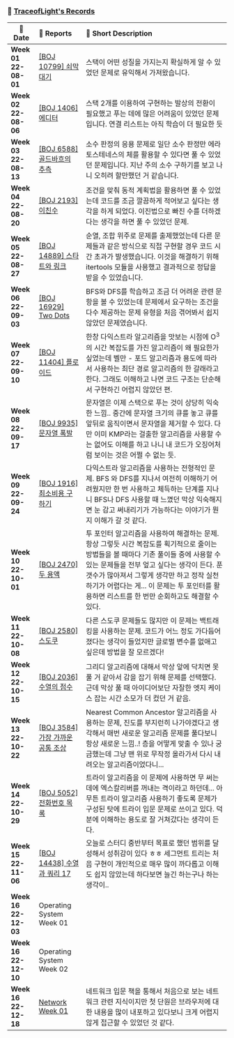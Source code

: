 ### :wave: [TraceofLight's Records](https://github.com/TraceofLight)

| :calendar: Date          | :notebook_with_decorative_cover: Reports                     | :memo: Short Description                                     |
| ------------------------ | :----------------------------------------------------------- | :----------------------------------------------------------- |
| **Week 01<br/>22-08-01** | [[BOJ 10799] 쇠막대기](../Algorithm/boj_10799.md)            | 스택이 어떤 성질을 가지는지 확실하게 알 수 있었던 문제로 유익해서 가져왔습니다. |
| **Week 02<br>22-08-06**  | [[BOJ 1406] 에디터](../Algorithm/boj_1406.md)                | 스택 2개를 이용하여 구현하는 발상의 전환이 필요했고 푸는 데에 많은 어려움이 있었던 문제입니다. 연결 리스트는 아직 학습이 더 필요한 듯 |
| **Week 03<br/>22-08-13** | [[BOJ 6588] 골드바흐의 추측](../Algorithm/boj_6588.md)       | 소수 판정의 응용 문제로 일단 소수 판정만 에라토스테네스의 체를 활용할 수 있다면 풀 수 있었던 문제입니다. 지난 주의 소수 구하기를 보고 나니 오히려 할만했던 거 같습니다. |
| **Week 04<br/>22-08-20** | [[BOJ 2193] 이친수](../Algorithm/boj_2193.md)                | 조건을 맞춰 동적 계획법을 활용하면 풀 수 있었는데 코드를 조금 깔끔하게 적어보고 싶다는 생각을 하게 되었다. 이진법으로 빠진 수를 더하겠다는 생각을 하면 풀 수 있었던 문제. |
| **Week 05<br/>22-08-27** | [[BOJ 14889] 스타트와 링크](../Algorithm/boj_14889.md)       | 순열, 조합 위주로 문제를 출제했었는데 다른 문제들과 같은 방식으로 직접 구현할 경우 코드 시간 초과가 발생했습니다. 이것을 해결하기 위해 itertools 모듈을 사용했고 결과적으로 정답을 받을 수 있었습니다. |
| **Week 06<br/>22-09-03** | [[BOJ 16929] Two Dots](../Algorithm/boj_16929.md)            | BFS와 DFS를 학습하고 조금 더 어려운 관련 문항을 볼 수 있었는데 문제에서 요구하는 조건을 다수 제공하는 문제 유형을 처음 겪어봐서 쉽지 않았던 문제였습니다. |
| **Week 07<br/>22-09-10** | [[BOJ 11404] 플로이드](../Algorithm/boj_11404.md)            | 한창 다익스트라 알고리즘을 맛보는 시점에 O<sup>3</sup>의 시간 복잡도를 가진 알고리즘이 왜 필요한가 싶었는데 벨만 - 포드 알고리즘과 용도에 따라서 사용하는 최단 경로 알고리즘의 한 갈래라고 한다. 그래도 이해하고 나면 코드 구조는 단순해서 구현하긴 어렵지 않았던 편. |
| **Week 08<br/>22-09-17** | [[BOJ 9935] 문자열 폭발](../Algorithm/boj_9935.md)           | 문자열은 이제 스택으로 푸는 것이 상당히 익숙한 느낌.. 중간에 문자열 크기의 큐를 놓고 큐를 앞뒤로 움직이면서 문자열을 제거할 수 있다. 다만 이미 KMP라는 걸출한 알고리즘을 사용할 수는 없어도 이해를 하고 나니 내 코드가 오징어처럼 보이는 것은 어쩔 수 없는 듯. |
| **Week 09<br/>22-09-24** | [[BOJ 1916] 최소비용 구하기](../Algorithm/boj_1916.md)       | 다익스트라 알고리즘을 사용하는 전형적인 문제. BFS 와 DFS를 지나서 여전히 이해하기 어려웠지만 한 번 사용하고 체득하는 단계를 지나니 BFS나 DFS 사용할 때 느꼈던 막상 익숙해지면 눈 감고 써내리기가 가능하다는 이야기가 뭔지 이해가 갈 것 같다. |
| **Week 10<br/>22-10-01** | [[BOJ 2470] 두 용액](../Algorithm/boj_2470.md)               | 투 포인터 알고리즘을 사용하여 해결하는 문제. 항상 그렇듯 시간 복잡도를 획기적으로 줄이는 방법들을 볼 때마다 기존 풀이들 중에 사용할 수 있는 문제들을 전부 엎고 싶다는 생각이 든다. 푼 갯수가 많아져서 그렇게 생각만 하고 정작 실천하기가 어렵다는 게... 이 문제는 투 포인터를 활용하면 리스트를 한 번만 순회하고도 해결할 수 있다. |
| **Week 11<br/>22-10-08** | [[BOJ 2580] 스도쿠](../Algorithm/boj_2580.md)                | 다른 스도쿠 문제들도 많지만 이 문제는 백트래킹을 사용하는 문제. 코드가 어느 정도 가다듬어졌다는 생각이 들었지만 글로벌 변수를 없애고 싶은데 방법을 잘 모르겠다! |
| **Week 12<br/>22-10-15** | [[BOJ 2036] 수열의 점수](../Algorithm/boj_2036.md)           | 그리디 알고리즘에 대해서 막상 앞에 닥치면 못 풀 거 같아서 감을 잡기 위해 문제를 선택했다. 근데 막상 풀 때 아이디어보단 자잘한 엣지 케이스 잡는 시간 소모가 더 컸던 거 같음. |
| **Week 13<br/>22-10-22** | [[BOJ 3584] 가장 가까운 공통 조상](../Algorithm/boj_3584.md) | Nearest Common Ancestor 알고리즘을 사용하는 문제, 진도를 부지런히 나가야겠다고 생각해서 매번 새로운 알고리즘 문제를 풀다보니 항상 새로운 느낌..! 층을 어떻게 맞출 수 있나 궁금했는데 그냥 맨 위로 무작정 올라가서 다시 내려오는 알고리즘이었다니... |
| **Week 14<br/>22-10-29** | [[BOJ 5052] 전화번호 목록](../Algorithm/boj_5052.md)         | 트라이 알고리즘을 이 문제에 사용하면 무 써는 데에 엑스칼리버를 꺼내는 격이라고 하던데... 아무튼 트라이 알고리즘 사용하기 좋도록 문제가 구성된 탓에 트라이 입문 문제로 쓰이고 있다. 덕분에 이해하는 용도로 잘 거쳐갔다는 생각이 든다. |
| **Week 15<br/>22-11-06** | [[BOJ 14438] 수열과 쿼리 17](../Algorithm/boj_14438.md)      | 오늘로 스터디 중반부터 목표로 했던 범위를 달성해서 성취감이 있다 ㅎㅎ 세그먼트 트리는 처음 구현이 개인적으로 매우 많이 까다롭고 이해도 쉽지 않았는데 하다보면 늘긴 하는구나 하는 생각이.. |
| **Week 16<br/>22-12-03** | Operating System Week 01                                     |                                                              |
| **Week 16<br/>22-12-10** | Operating System Week 02                                     |                                                              |
| **Week 16<br/>22-12-18** | [Network Week 01](../ComputerScience/Network/TraceofLight/Network_Week_01.md) | 네트워크 입문 책을 통해서 처음으로 보는 네트워크 관련 지식이지만 첫 단원은 브라우저에 대한 내용을 많이 내포하고 있다보니 크게 어렵지 않게 접근할 수 있었던 것 같다. |

